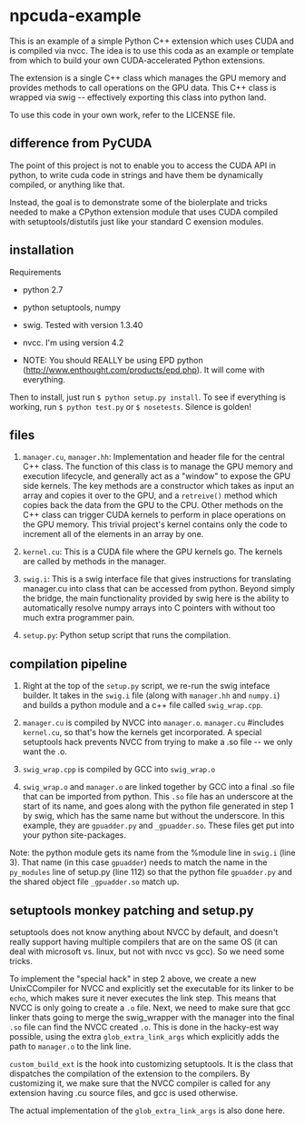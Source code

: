 # npcuda-example

This is an example of a simple Python C++ extension which uses CUDA and is compiled via nvcc. The idea is to use this coda as an example or template from which to build your own CUDA-accelerated Python extensions.

The extension is a single C++ class which manages the GPU memory and provides methods to call operations on the GPU data. This C++ class is wrapped via swig -- effectively exporting this class into python land.

To use this code in your own work, refer to the LICENSE file.

## difference from PyCUDA

The point of this project is not to enable you to access the CUDA API in python, to write cuda code in strings and have
them be dynamically compiled, or anything like that.

Instead, the goal is to demonstrate some of the biolerplate and tricks needed to make a CPython extension module that
uses CUDA compiled with setuptools/distutils just like your standard C exension modules.

## installation

Requirements
- python 2.7
- python setuptools, numpy
- swig. Tested with version 1.3.40
- nvcc. I'm using version 4.2

- NOTE: You should REALLY be using EPD python (http://www.enthought.com/products/epd.php). It will come with everything.

Then to install, just run `$ python setup.py install`. To see if everything is working, run `$ python test.py` or `$ nosetests`. Silence is golden!

## files

1. `manager.cu`, `manager.hh`: Implementation and header file for the central C++ class. The function of this
class is to manage the GPU memory and execution lifecycle, and generally act as a "window" to expose the GPU side kernels. The key methods are a constructor which takes as input an array and copies it over to the GPU, and a `retreive()` method which copies back the data from the GPU to the CPU. Other methods on the C++ class can trigger CUDA kernels to perform in place operations on the GPU memory. This trivial project's kernel contains only the code to increment all of the elements in an array by one.

2. `kernel.cu`: This is a CUDA file where the GPU kernels go. The kernels are called by methods in the manager.

3. `swig.i`: This is a swig interface file that gives instructions for translating manager.cu into class that can be accessed from python. Beyond simply the bridge, the main functionality provided by swig here is the ability to automatically resolve numpy arrays into C pointers with without too much extra programmer pain.

4. `setup.py`: Python setup script that runs the compilation.

## compilation pipeline

1. Right at the top of the `setup.py` script, we re-run the swig inteface builder. It takes in the `swig.i` file (along with `manager.hh` and `numpy.i`) and builds a python module and a c++ file called `swig_wrap.cpp`.

2. `manager.cu` is compiled by NVCC into `manager.o`. `manager.cu` #includes `kernel.cu`, so that's how the kernels get incorporated. A special setuptools hack prevents NVCC from trying to make a .so file -- we only want the .o.

3. `swig_wrap.cpp` is compiled by GCC into `swig_wrap.o`

4. `swig_wrap.o` and `manager.o` are linked together by GCC into a final .so file that can be imported from python. This `.so` file has an underscore at the start of its name, and goes along with the python file generated in step 1 by swig, which has the same name but without the underscore. In this example, they are `gpuadder.py` and `_gpuadder.so`. These files get put into your python site-packages.

Note: the python module gets its name from the %module line in `swig.i` (line 3). That name (in this case `gpuadder`) needs to match the name in the `py_modules` line of setup.py (line 112) so that the python file `gpuadder.py` and the shared object file `_gpuadder.so` match up.


## setuptools monkey patching and setup.py

setuptools does not know anything about NVCC by default, and doesn't really support having multiple compilers that are on the same OS (it can deal with microsoft vs. linux, but not with nvcc vs gcc). So we need some tricks.

To implement the "special hack" in step 2 above, we create a new UnixCCompiler for NVCC and explicitly set the executable for its linker to be `echo`, which makes sure it never executes the link step. This means that NVCC is only going to create a `.o` file. Next, we need to make sure that gcc linker thats going to merge the swig_wrapper with the manager into the final `.so` file can find the NVCC created `.o`. This is done in the hacky-est way possible, using the extra `glob_extra_link_args` which explicitly adds the path to `manager.o` to the link line.

`custom_build_ext` is the hook into customizing setuptools. It is the class that dispatches the compilation of the extension to the compilers. By customizing it, we make sure that the NVCC compiler is called for any extension having .cu source files, and gcc is used otherwise.

The actual implementation of the `glob_extra_link_args` is also done here.

